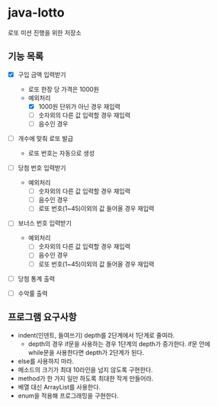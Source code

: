 # java-lotto
로또 미션 진행을 위한 저장소

## 기능 목록

- [x] 구입 금액 입력받기
    - 로또 한장 당 가격은 1000원
    - 예외처리
        - [x] 1000원 단위가 아닌 경우 재입력
        - [ ] 숫자외의 다른 값 입력할 경우 재입력
        - [ ] 음수인 경우
- [ ] 개수에 맞춰 로또 발급
    - 로또 번호는 자동으로 생성
    
- [ ] 당첨 번호 입력받기
    - 예외처리
        - [ ] 숫자외의 다른 값 입력할 경우 재입력
        - [ ] 음수인 경우
        - [ ] 로또 번호(1~45)이외의 값 들어올 경우 재입력
- [ ] 보너스 번호 입력받기
    - 예외처리
        - [ ] 숫자외의 다른 값 입력할 경우 재입력
        - [ ] 음수인 경우
        - [ ] 로또 번호(1~45)이외의 값 들어올 경우 재입력
- [ ] 당첨 통계 출력
- [ ] 수악률 출력

## 프로그램 요구사항

- indent(인덴트, 들여쓰기) depth를 2단계에서 1단계로 줄여라.
    - depth의 경우 if문을 사용하는 경우 1단계의 depth가 증가한다. 
    if문 안에 while문을 사용한다면 depth가 2단계가 된다.
- else를 사용하지 마라.
- 메소드의 크기가 최대 10라인을 넘지 않도록 구현한다.
- method가 한 가지 일만 하도록 최대한 작게 만들어라.
- 배열 대신 ArrayList를 사용한다.
- enum을 적용해 프로그래밍을 구현한다.